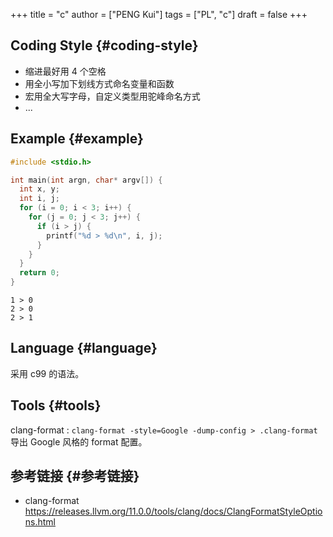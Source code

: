 +++
title = "c"
author = ["PENG Kui"]
tags = ["PL", "c"]
draft = false
+++

## Coding Style {#coding-style}

-   缩进最好用 4 个空格
-   用全小写加下划线方式命名变量和函数
-   宏用全大写字母，自定义类型用驼峰命名方式
-   ...


## Example {#example}

```C
#include <stdio.h>

int main(int argn, char* argv[]) {
  int x, y;
  int i, j;
  for (i = 0; i < 3; i++) {
    for (j = 0; j < 3; j++) {
      if (i > j) {
        printf("%d > %d\n", i, j);
      }
    }
  }
  return 0;
}
```

```text
1 > 0
2 > 0
2 > 1
```


## Language {#language}

采用 c99 的语法。


## Tools {#tools}

clang-format
: `clang-format -style=Google -dump-config > .clang-format`
    导出 Google 风格的 format 配置。


## 参考链接 {#参考链接}

-   clang-format <https://releases.llvm.org/11.0.0/tools/clang/docs/ClangFormatStyleOptions.html>
